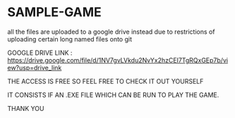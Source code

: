 # SAMPLE-GAME
all the files are uploaded to a google drive instead due to restrictions of uploading certain long named files onto git

GOOGLE DRIVE LINK   :  https://drive.google.com/file/d/1NV7gvLVkdu2NvYx2hzCEI7TgRQxGEp7b/view?usp=drive_link

THE ACCESS IS FREE SO FEEL FREE TO CHECK IT OUT YOURSELF

IT CONSISTS IF AN .EXE FILE WHICH CAN BE RUN TO PLAY THE GAME.

THANK YOU
